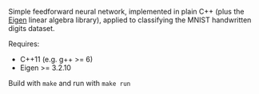 Simple feedforward neural network, implemented in plain C++ (plus the [Eigen](http://eigen.tuxfamily.org/index.php?title=Main_Page) linear algebra library), applied to classifying the MNIST handwritten digits dataset. 

Requires:
* C++11 (e.g. g++ >= 6)
* Eigen >= 3.2.10

Build with `make` and run with `make run`
